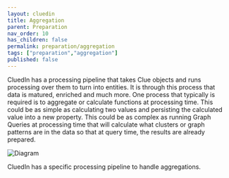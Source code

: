 ```yaml
---
layout: cluedin
title: Aggregation
parent: Preparation
nav_order: 10
has_children: false
permalink: preparation/aggregation
tags: ["preparation","aggregation"]
published: false
---
```


CluedIn has a processing pipeline that takes Clue objects and runs processing over them to turn into entities. It is through this process that data is matured, enriched and much more. One process that typically is required is to aggregate or calculate functions at processing time. This could be as simple as calculating two values and persisting the calculated value into a new property. This could be as complex as running Graph Queries at processing time that will calculate what clusters or graph patterns are in the data so that at query time, the results are already prepared. 

![Diagram](../assets/images/preparation/intro-aggregation.png)

CluedIn has a specific processing pipeline to handle aggregations. 